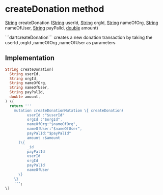


# createDonation method








[String](https://api.flutter.dev/flutter/dart-core/String-class.html) createDonation
([String](https://api.flutter.dev/flutter/dart-core/String-class.html) userId, [String](https://api.flutter.dev/flutter/dart-core/String-class.html) orgId, [String](https://api.flutter.dev/flutter/dart-core/String-class.html) nameOfOrg, [String](https://api.flutter.dev/flutter/dart-core/String-class.html) nameOfUser, [String](https://api.flutter.dev/flutter/dart-core/String-class.html) payPalId, [double](https://api.flutter.dev/flutter/dart-core/double-class.html) amount)





<p>```dartcreateDonation``` creates a new donation transaction by taking the userId ,orgId ,nameOfOrg ,nameOfUser as parameters</p>



## Implementation

```dart
String createDonation(
  String userId,
  String orgId,
  String nameOfOrg,
  String nameOfUser,
  String payPalId,
  double amount,
) \{
  return '''
    mutation createDonationMutation \{ createDonation(
          userId :"$userId"
          orgId :"$orgId",
          nameOfOrg:"$nameOfOrg",
          nameOfUser:"$nameOfUser",
          payPalId:"$payPalId"
          amount :$amount
      )\{
          _id
          payPalId
          userId
          orgId
          payPalId
          nameOfUser
      \}
    \}
    ''';
\}
```







